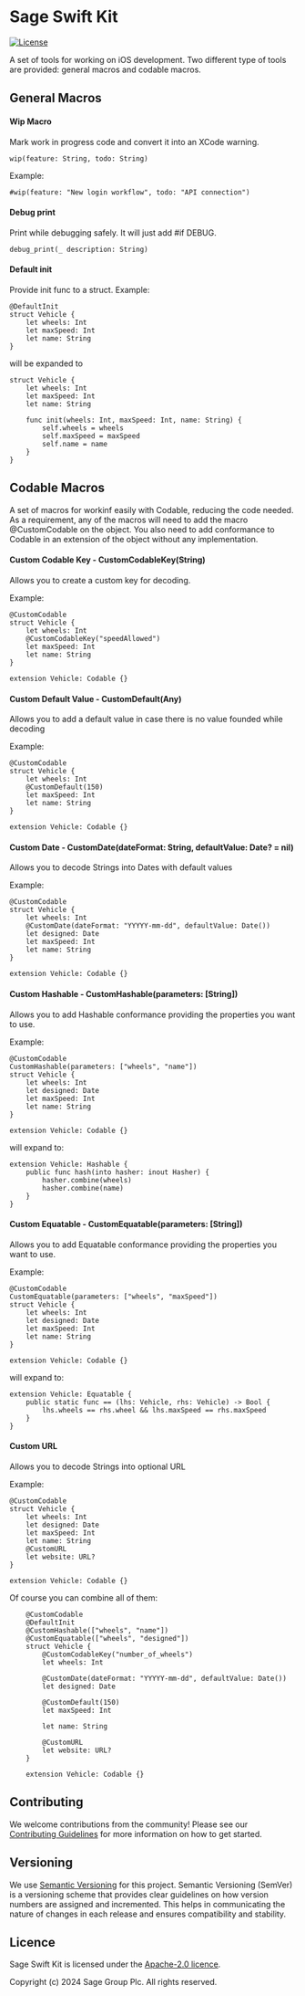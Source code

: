 
# Sage Swift Kit
[![License](https://img.shields.io/badge/License-Apache_2.0-blue.svg)](https://opensource.org/licenses/Apache-2.0)

A set of tools for working on iOS development. 
Two different type of tools are provided: general macros and codable macros.

## General Macros

#### Wip Macro
Mark work in progress code and convert it into an XCode warning.

    wip(feature: String, todo: String)

Example:

    #wip(feature: "New login workflow", todo: "API connection")

 
#### Debug print
Print while debugging safely. It will just add #if DEBUG.

    debug_print(_ description: String)


#### Default init
Provide init func to a struct.
Example:

    @DefaultInit
    struct Vehicle {
        let wheels: Int
        let maxSpeed: Int
        let name: String
    }

will be expanded to

    struct Vehicle {
        let wheels: Int
        let maxSpeed: Int
        let name: String
        
        func init(wheels: Int, maxSpeed: Int, name: String) {
            self.wheels = wheels
            self.maxSpeed = maxSpeed
            self.name = name
        }
    }

## Codable Macros
A set of macros for workinf easily with Codable, reducing the code needed.
As a requirement, any of the macros will need to add the macro @CustomCodable on the object.
You also need to add conformance to Codable in an extension of the object without any implementation.

#### Custom Codable Key - CustomCodableKey(String)
Allows you to create a custom key for decoding. 

Example:

    @CustomCodable
    struct Vehicle {
        let wheels: Int
        @CustomCodableKey("speedAllowed")
        let maxSpeed: Int
        let name: String
    }
    
    extension Vehicle: Codable {}

#### Custom Default Value - CustomDefault(Any)
Allows you to add a default value in case there is no value founded while decoding

Example:

    @CustomCodable
    struct Vehicle {
        let wheels: Int
        @CustomDefault(150)
        let maxSpeed: Int
        let name: String
    }
    
    extension Vehicle: Codable {}

#### Custom Date - CustomDate(dateFormat: String, defaultValue: Date? = nil)
Allows you to decode Strings into Dates with default values

Example:

    @CustomCodable
    struct Vehicle {
        let wheels: Int
        @CustomDate(dateFormat: "YYYYY-mm-dd", defaultValue: Date())
        let designed: Date
        let maxSpeed: Int
        let name: String
    }
    
    extension Vehicle: Codable {}

#### Custom Hashable - CustomHashable(parameters: [String])
Allows you to add Hashable conformance providing the properties you want to use.

Example:

    @CustomCodable
    CustomHashable(parameters: ["wheels", "name"])
    struct Vehicle {
        let wheels: Int
        let designed: Date
        let maxSpeed: Int
        let name: String
    }
    
    extension Vehicle: Codable {}

will expand to:

    extension Vehicle: Hashable {
        public func hash(into hasher: inout Hasher) {
            hasher.combine(wheels)
            hasher.combine(name)
        }
    }

#### Custom Equatable - CustomEquatable(parameters: [String])
Allows you to add Equatable conformance providing the properties you want to use.

Example:

    @CustomCodable
    CustomEquatable(parameters: ["wheels", "maxSpeed"])
    struct Vehicle {
        let wheels: Int
        let designed: Date
        let maxSpeed: Int
        let name: String
    }
    
    extension Vehicle: Codable {}

will expand to:

    extension Vehicle: Equatable {
        public static func == (lhs: Vehicle, rhs: Vehicle) -> Bool {
            lhs.wheels == rhs.wheel && lhs.maxSpeed == rhs.maxSpeed
        }
    }

#### Custom URL
Allows you to decode Strings into optional URL

Example:

    @CustomCodable
    struct Vehicle {
        let wheels: Int
        let designed: Date
        let maxSpeed: Int
        let name: String
        @CustomURL
        let website: URL?
    }
    
    extension Vehicle: Codable {}

Of course you can combine all of them:

	    @CustomCodable
	    @DefaultInit
	    @CustomHashable(["wheels", "name"])
	    @CustomEquatable(["wheels", "designed"])
        struct Vehicle {
			@CustomCodableKey("number_of_wheels")
            let wheels: Int
            
            @CustomDate(dateFormat: "YYYYY-mm-dd", defaultValue: Date())
            let designed: Date
            
            @CustomDefault(150)
            let maxSpeed: Int
            
            let name: String
            
            @CustomURL
            let website: URL?
        }
        
        extension Vehicle: Codable {}

## Contributing
We welcome contributions from the community! Please see our [Contributing Guidelines](CONTRIBUTING.md) for more information on how to get started.

## Versioning
We use [Semantic Versioning](https://semver.org) for this project. Semantic Versioning (SemVer) is a versioning scheme that provides clear guidelines on how version numbers are assigned and incremented. This helps in communicating the nature of changes in each release and ensures compatibility and stability.

## Licence
Sage Swift Kit is licensed under the [Apache-2.0 licence](LICENSE).

Copyright (c) 2024 Sage Group Plc. All rights reserved.
